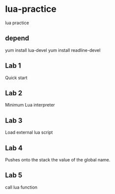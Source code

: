 # lua-practice
lua practice

## depend
yum install lua-devel
yum install readline-devel

## Lab 1
Quick start

## Lab 2
Minimum Lua interpreter

## Lab 3
Load external lua script

## Lab 4
Pushes onto the stack the value of the global name.

## Lab 5
call lua function
